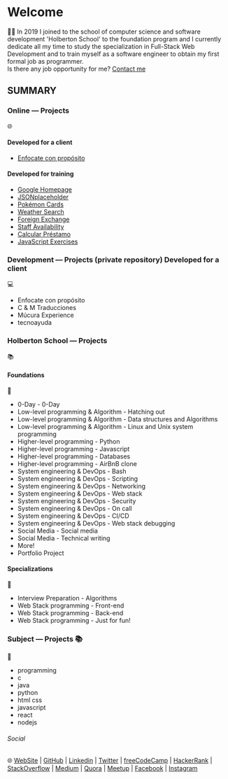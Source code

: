 # Welcome
:man_technologist: In 2019 I joined to the school of computer science and software development 'Holberton School' to the foundation program and I currently dedicate all my time to study the specialization in Full-Stack Web Development and to train myself as a software engineer to obtain my first formal job as programmer.  
Is there any job opportunity for me? [Contact me](https://www.javierandresgp.com)

## SUMMARY

### Online ― Projects
:globe_with_meridians:
#### Developed for a client
* [Enfocate con propósito](http://www.enfocateconproposito.org/)
#### Developed for training
* [Google Homepage](https://javierandresgp.github.io/github_pages-google_homepage/)
* [JSONplaceholder](https://javierandresgp.github.io/github_pages-jsonplaceholder/)
* [Pokémon Cards](https://javierandresgp.github.io/github_pages-pokemon_cards/)
* [Weather Search](https://javierandresgp.github.io/github_pages-weather_search/)
* [Foreign Exchange](https://javierandresgp.github.io/github_pages-foreign_exchange/)
* [Staff Availability](https://javierandresgp.github.io/github_pages-staff_availability/)
* [Calcular Préstamo](https://javierandresgp.github.io/github_pages-calcular_prestamo/)
* [JavaScript Exercises](https://javierandresgp.github.io/github_pages-javascript_exercises/)

### Development ― Projects (private repository) Developed for a client
:computer:
* Enfocate con propósito
* C & M Traducciones
* Múcura Experience
* tecnoayuda

### Holberton School ― Projects
:books:
#### Foundations
:open_file_folder:
* 0-Day - 0-Day
* Low-level programming & Algorithm - Hatching out
* Low-level programming & Algorithm - Data structures and Algorithms
* Low-level programming & Algorithm - Linux and Unix system programming
* Higher-level programming - Python
* Higher-level programming - Javascript
* Higher-level programming - Databases
* Higher-level programming - AirBnB clone
* System engineering & DevOps - Bash
* System engineering & DevOps - Scripting
* System engineering & DevOps - Networking
* System engineering & DevOps - Web stack
* System engineering & DevOps - Security
* System engineering & DevOps - On call
* System engineering & DevOps - CI/CD
* System engineering & DevOps - Web stack debugging
* Social Media - Social media
* Social Media - Technical writing
* More!
* Portfolio Project

#### Specializations
:open_file_folder:
* Interview Preparation - Algorithms
* Web Stack programming - Front-end
* Web Stack programming - Back-end
* Web Stack programming - Just for fun!

### Subject ― Projects :books:
:open_file_folder:
* programming
* c
* java
* python
* html css
* javascript
* react
* nodejs

###### Social
:globe_with_meridians:
[WebSite](https://www.javierandresgp.com)  |  [GitHub](https://github.com/javierandresgp/)  |  [Linkedin](https://www.linkedin.com/in/javierandresgp/)  |  [Twitter](https://twitter.com/javierandresgp0)  |  [freeCodeCamp](https://www.freecodecamp.org/javierandresgp)  |  [HackerRank](https://www.hackerrank.com/javierandresgp)  |  [StackOverflow](https://stackoverflow.com/users/13728583/javierandresgp)  |  [Medium](https://medium.com/@javierandresgp)  |  [Quora](https://es.quora.com/profile/Javier-Andr%C3%A9s-9)  |  [Meetup](https://www.meetup.com/es/members/305321275/)  |  [Facebook](https://www.facebook.com/javierandresgp0/)  |  [Instagram](https://www.instagram.com/javierandresgp/)
